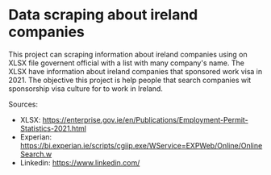 # Data scraping about ireland companies

This project can scraping information about ireland companies using on XLSX file governent official with a list with many company's name. The XLSX have information about ireland companies that sponsored work visa in 2021. The objective this project is help people that search companies wit sponsorship visa culture for to work in Ireland.

Sources: 
- XLSX: https://enterprise.gov.ie/en/Publications/Employment-Permit-Statistics-2021.html
- Experian: https://bi.experian.ie/scripts/cgiip.exe/WService=EXPWeb/Online/OnlineSearch.w
- Linkedin: https://www.linkedin.com/
